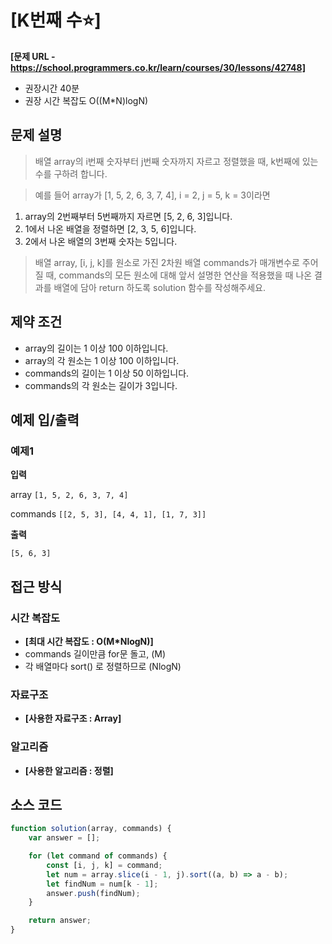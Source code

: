 # [K번째 수⭐]

**[문제 URL - https://school.programmers.co.kr/learn/courses/30/lessons/42748]**

-   권장시간 40분
-   권장 시간 복잡도 O((M\*N)logN)

## 문제 설명

> 배열 array의 i번째 숫자부터 j번째 숫자까지 자르고 정렬했을 때, k번째에 있는 수를 구하려 합니다.

> 예를 들어 array가 [1, 5, 2, 6, 3, 7, 4], i = 2, j = 5, k = 3이라면

1. array의 2번째부터 5번째까지 자르면 [5, 2, 6, 3]입니다.
2. 1에서 나온 배열을 정렬하면 [2, 3, 5, 6]입니다.
3. 2에서 나온 배열의 3번째 숫자는 5입니다.

> 배열 array, [i, j, k]를 원소로 가진 2차원 배열 commands가 매개변수로 주어질 때, commands의 모든 원소에 대해 앞서 설명한 연산을 적용했을 때 나온 결과를 배열에 담아 return 하도록 solution 함수를 작성해주세요.

## 제약 조건

-   array의 길이는 1 이상 100 이하입니다.
-   array의 각 원소는 1 이상 100 이하입니다.
-   commands의 길이는 1 이상 50 이하입니다.
-   commands의 각 원소는 길이가 3입니다.

## 예제 입/출력

### 예제1

**입력**

array `[1, 5, 2, 6, 3, 7, 4]`

commands `[[2, 5, 3], [4, 4, 1], [1, 7, 3]]`

**출력**

`[5, 6, 3]`

## 접근 방식

### 시간 복잡도

-   **[최대 시간 복잡도 : O(M*NlogN)]**
-   commands 길이만큼 for문 돌고, (M)
-   각 배열마다 sort() 로 정렬하므로 (NlogN)

### 자료구조

-   **[사용한 자료구조 : Array]**

### 알고리즘

-   **[사용한 알고리즘 : 정렬]**

## 소스 코드

```javascript
function solution(array, commands) {
    var answer = [];

    for (let command of commands) {
        const [i, j, k] = command;
        let num = array.slice(i - 1, j).sort((a, b) => a - b);
        let findNum = num[k - 1];
        answer.push(findNum);
    }

    return answer;
}
```
